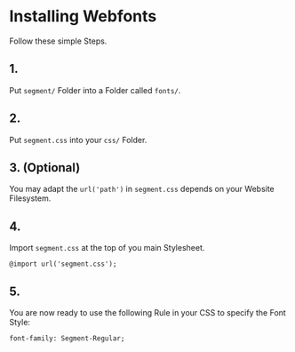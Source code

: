 # Installing Webfonts
Follow these simple Steps.

## 1.
Put `segment/` Folder into a Folder called `fonts/`.

## 2.
Put `segment.css` into your `css/` Folder.

## 3. (Optional)
You may adapt the `url('path')` in `segment.css` depends on your Website Filesystem.

## 4.
Import `segment.css` at the top of you main Stylesheet.

```
@import url('segment.css');
```

## 5.
You are now ready to use the following Rule in your CSS to specify the Font Style:
```
font-family: Segment-Regular;

```

